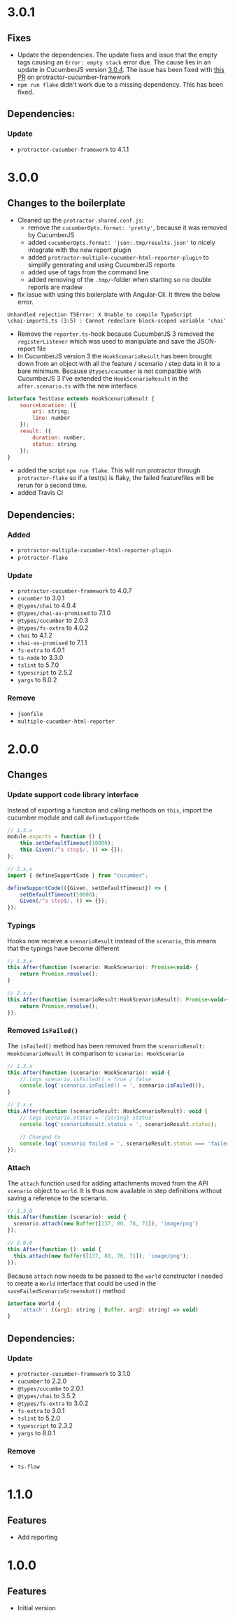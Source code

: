 <a name="3.0.1"></a>
# 3.0.1

## Fixes
- Update the dependencies. The update fixes and issue that the empty tags causing an `Error: empty stack` error due. The cause lies in an update in CucumberJS version [3.0.4](https://github.com/cucumber/cucumber-js/blob/master/CHANGELOG.md#304-2017-10-04). 
The issue has been fixed with [this PR](https://github.com/protractor-cucumber-framework/protractor-cucumber-framework/pull/114) on protractor-cucumber-framework
- `npm run flake` didn't work due to a missing dependency. This has been fixed.

## Dependencies:

### Update
- `protractor-cucumber-framework` to 4.1.1

<a name="3.0.0"></a>
# 3.0.0

## Changes to the boilerplate

- Cleaned up the `protractor.shared.conf.js`:
    - remove the `cucumberOpts.format: 'pretty'`, because it was removed by CucumberJS
    - added `cucumberOpts.format: 'json:.tmp/results.json'` to nicely integrate with the new report plugin
    - added `protractor-multiple-cucumber-html-reporter-plugin` to simplify generating and using CucumberJS reports
    - added use of tags from the command line
    - added removing of the `.tmp/`-folder when starting so no double reports are madew
- fix issue with using this boilerplate with Angular-Cli. It threw the below error.

```shell
Unhandled rejection TSError: X Unable to compile TypeScript
\chai-imports.ts (3:5) : Cannot redeclare block-scoped variable 'chai'
```


- Remove the `reporter.ts`-hook because CucumberJS 3 removed the `registerListener` which was used to manipulate and save the JSON-report file
- In CucumberJS version 3 the `HookScenarioResult` has been brought down from an object with all the feature / scenario / step data in it to a bare minimum. Because `@types/cucumber` is not compatible with CucumberJS 3 I've extended the `HookScenarioResult` in the `after.scenario.ts` with the new interface

```js
interface TestCase extends HookScenarioResult {
    sourceLocation: ({
        uri: string;
        line: number
    });
    result: ({
        duration: number;
        status: string
    });
}
```

- added the script `npm run flake`. This will run protractor through `protractor-flake` so if a test(s) is flaky, the failed featurefiles will be rerun for a second time.
- added Travis CI

## Dependencies:

### Added
- `protractor-multiple-cucumber-html-reporter-plugin`
- `protractor-flake`

### Update
- `protractor-cucumber-framework` to 4.0.7
- `cucumber` to 3.0.1
- `@types/chai` to 4.0.4
- `@types/chai-as-promised` to 7.1.0
- `@types/cucumber` to 2.0.3
- `@types/fs-extra` to 4.0.2
- `chai` to 4.1.2
- `chai-as-promised` to 7.1.1
- `fs-extra` to 4.0.1
- `ts-node` to 3.3.0
- `tslint` to 5.7.0
- `typescript` to 2.5.2
- `yargs` to 8.0.2

### Remove
- `jsonfile`
- `multiple-cucumber-html-reporter`

<a name="2.0.0"></a>
# 2.0.0

## Changes

### Update support code library interface
Instead of exporting a function and calling methods on `this`, import the cucumber module and call `defineSupportCode`

```javascript
// 1.3.x
module.exports = function () {
    this.setDefaultTimeout(10000);
    this.Given(/^a step$/, () => {});
};

// 2.x.x
import { defineSupportCode } from "cucumber";

defineSupportCode(({Given, setDefaultTimeout}) => {
    setDefaultTimeout(10000);
    Given(/^a step$/, () => {});
});
```

### Typings
Hooks now receive a `scenarioResult` instead of the `scenario`, this means that the typings have become different

```javascript
// 1.3.x
this.After(function (scenario: HookScenario): Promise<void> {
    return Promise.resolve();
}

// 2.x.x
this.After(function (scenarioResult:HookScenarioResult): Promise<void>{
    return Promise.resolve();
});
```

### Removed `isFailed()`
The `isFailed()` method has been removed from the `scenarioResult: HookScenarioResult` in comparison to `scenario: HookScenario`

```javascript
// 1.3.x
this.After(function (scenario: HookScenario): void {
    // logs scenario.isFailed() = true / false
    console.log('scenario.isFailed() = ', scenario.isFailed());
}

// 2.x.x
this.After(function (scenarioResult: HookScenarioResult): void {
    // logs scenario.status = '{string} status'
    console.log('scenarioResult.status = ', scenarioResult.status);

    // Changed to
    console.log('scenario failed = ', scenarioResult.status === 'failed');
});
```

### Attach
The `attach` function used for adding attachments moved from the API `scenario` object to `world`. It is thus now available in step definitions without saving a reference to the scenario.

```javascript
// 1.3.0
this.After(function (scenario): void {
  scenario.attach(new Buffer([137, 80, 78, 71]), 'image/png')
});

// 2.0.0
this.After(function (): void {
  this.attach(new Buffer([137, 80, 78, 71]), 'image/png');
});
```

Because `attach` now needs to be passed to the `world` constructor I needed to create a `World` interface that could be used in the `saveFailedScenarioScreenshot()` method

```javascript
interface World {
    'attach': ((arg1: string | Buffer, arg2: string) => void)
}
```

## Dependencies:

### Update
- `protractor-cucumber-framework` to 3.1.0
- `cucumber` to 2.2.0
- `@types/cucumbe` to 2.0.1
- `@types/chai` to 3.5.2
- `@types/fs-extra` to 3.0.2
- `fs-extra` to 3.0.1
- `tslint` to 5.2.0
- `typescript` to 2.3.2
- `yargs` to 8.0.1

### Remove
- `ts-flow`


<a name="1.1.0"></a>
# 1.1.0

## Features
- Add reporting


<a name="1.0.0"></a>
# 1.0.0

## Features

- Initial version
